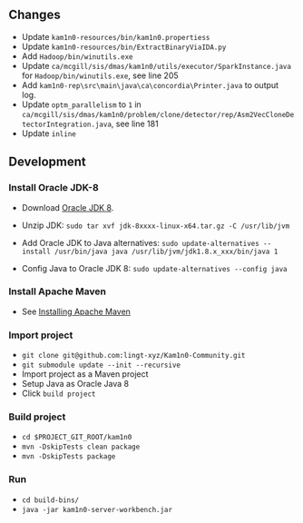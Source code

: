 ## Changes

- Update `kam1n0-resources/bin/kam1n0.propertiess`
- Update `kam1n0-resources/bin/ExtractBinaryViaIDA.py`
- Add `Hadoop/bin/winutils.exe`
- Update `ca/mcgill/sis/dmas/kam1n0/utils/executor/SparkInstance.java` for `Hadoop/bin/winutils.exe`, see line 205
- Add `kam1n0-rep\src\main\java\ca\concordia\Printer.java` to output log.
- Update `optm_parallelism` to `1` in `ca/mcgill/sis/dmas/kam1n0/problem/clone/detector/rep/Asm2VecCloneDetectorIntegration.java`, see line 181
- Update `inline`

## Development

### Install Oracle JDK-8

- Download [Oracle JDK 8](https://www.oracle.com/technetwork/java/javase/downloads/jdk8-downloads-2133151.html).

- Unzip JDK: `sudo tar xvf jdk-8xxxx-linux-x64.tar.gz -C /usr/lib/jvm`
- Add Oracle JDK to Java alternatives: `sudo update-alternatives --install /usr/bin/java java /usr/lib/jvm/jdk1.8.x_xxx/bin/java 1`
- Config Java to Oracle JDK 8: `sudo update-alternatives --config java`

### Install Apache Maven

- See [Installing Apache Maven](http://maven.apache.org/install.html)

### Import project

- `git clone git@github.com:lingt-xyz/Kam1n0-Community.git`
- `git submodule update --init --recursive`
- Import project as a Maven project
- Setup Java as Oracle Java 8
- Click `build project`

### Build project

- `cd $PROJECT_GIT_ROOT/kam1n0`
- `mvn -DskipTests clean package`
- `mvn -DskipTests package`

### Run

- `cd build-bins/`
- `java -jar kam1n0-server-workbench.jar`
